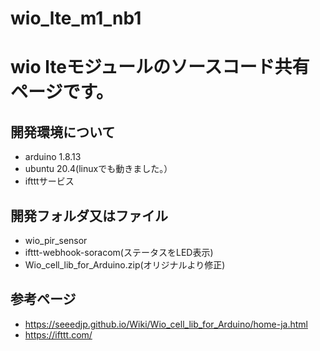 # wio_lte_m1_nb1

# wio lteモジュールのソースコード共有ページです。

## 開発環境について
* arduino 1.8.13
* ubuntu 20.4(linuxでも動きました。）
* iftttサービス

## 開発フォルダ又はファイル
* wio_pir_sensor
* ifttt-webhook-soracom(ステータスをLED表示)
* Wio_cell_lib_for_Arduino.zip(オリジナルより修正)

## 参考ページ
* https://seeedjp.github.io/Wiki/Wio_cell_lib_for_Arduino/home-ja.html
* https://ifttt.com/

